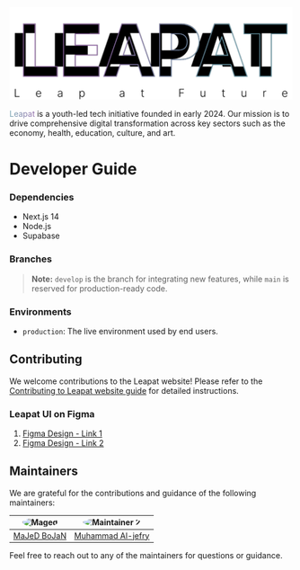 ![Leapat Logo](src/svgs/leapat-black.svg)

<p>
  <span style="background: linear-gradient(92.32deg, #75A3B1 2.28%, #986CAC 100%);
               -webkit-background-clip: text;
               color: transparent;">
    Leapat
  </span>
  is a youth-led tech initiative founded in early 2024. Our mission is to drive comprehensive digital transformation across key sectors such as the economy, health, education, culture, and art.
</p>

# Developer Guide

### Dependencies

- Next.js 14
- Node.js
- Supabase

### Branches

> **Note:** `develop` is the branch for integrating new features, while `main` is reserved for production-ready code.

### Environments

- `production`: The live environment used by end users.

## Contributing

We welcome contributions to the Leapat website! Please refer to the [Contributing to Leapat website guide](https://github.com/Leapat-mukalla/leapat/blob/main/CONTRIBUTING.md) for detailed instructions.

### Leapat UI on Figma

1. [Figma Design - Link 1](https://www.figma.com/design/cUuo0esdZ5YgTWMFAMTgnO/leapat?node-id=0-1&t=lz0ymjbFiCD1pf9F-0)
2. [Figma Design - Link 2](https://www.figma.com/design/cUuo0esdZ5YgTWMFAMTgnO/leapat?node-id=0-1&t=SmQZ3gssCfRPO1Zi-0)


## Maintainers

We are grateful for the contributions and guidance of the following maintainers:

| <img src="https://github.com/majedbojan.png?size=100" alt="Maged" style="border-radius: 50%; width: 100px; height: 100px;"/> | <img src="https://github.com/mhmdAljefri.png?size=100" alt="Maintainer 2" style="border-radius: 50%; width: 100px; height: 100px;"/> |
|:--:|:--:|
| [MaJeD BoJaN](https://github.com/majedbojan) | [Muhammad Al-jefry](https://github.com/mhmdAljefri) |

Feel free to reach out to any of the maintainers for questions or guidance.
